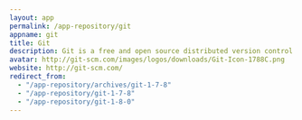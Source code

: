 ```yaml
---
layout: app
permalink: /app-repository/git
appname: git
title: Git
description: Git is a free and open source distributed version control system.
avatar: http://git-scm.com/images/logos/downloads/Git-Icon-1788C.png
website: http://git-scm.com/
redirect_from:
  - "/app-repository/archives/git-1-7-8"
  - "/app-repository/git-1-7-8"
  - "/app-repository/git-1-8-0"
---
```


